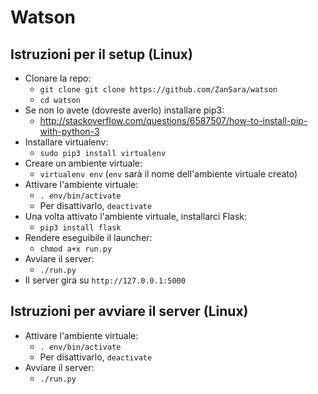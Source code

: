 # Watson

## Istruzioni per il setup (Linux)

 - Clonare la repo: 
     - `git clone git clone https://github.com/ZanSara/watson`
     - `cd watson`
 - Se non lo avete (dovreste averlo) installare pip3: 
     - http://stackoverflow.com/questions/6587507/how-to-install-pip-with-python-3
 - Installare virtualenv: 
     - `sudo pip3 install virtualenv`
 - Creare un ambiente virtuale:
     - `virtualenv env` (`env` sarà il nome dell'ambiente virtuale creato)
 - Attivare l'ambiente virtuale:
     - `. env/bin/activate`
     - Per disattivarlo, `deactivate`
 - Una volta attivato l'ambiente virtuale, installarci Flask:
     - `pip3 install flask`
 - Rendere eseguibile il launcher:
     - `chmod a+x run.py`
 - Avviare il server:
     - `./run.py`
 - Il server gira su `http://127.0.0.1:5000`
 
## Istruzioni per avviare il server (Linux)
 - Attivare l'ambiente virtuale:
     - `. env/bin/activate`
     - Per disattivarlo, `deactivate`
 - Avviare il server:
     - `./run.py`
